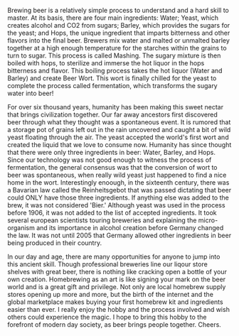 Brewing beer is a relatively simple process to understand and a hard skill to master. At its basis, there are four main ingredients: Water; Yeast, which creates alcohol and CO2 from sugars; Barley, which provides the sugars for the yeast; and Hops, the unique ingredient that imparts bitterness and other flavors into the final beer. Brewers mix water and malted or unmalted barley together at a high enough temperature for the starches within the grains to turn to sugar. This process is called Mashing. The sugary mixture is then boiled with hops, to sterilize and immerse the hot liquor in the hops bitterness and flavor. This boiling process takes the hot liquor (Water and Barley) and create Beer Wort. This wort is finally chilled for the yeast to complete the process called fermentation, which transforms the sugary water into beer!

For over six thousand years, humanity has been making this sweet nectar that brings civilization together. Our far away ancestors first discovered beer through what they thought was a spontaneous event. It is rumored that a storage pot of grains left out in the rain uncovered and caught a bit of wild yeast floating through the air. The yeast accepted the world's first wort and created the liquid that we love to consume now. Humanity has since thought that there were only three ingredients in beer: Water, Barley, and Hops. Since our technology was not good enough to witness the process of fermentation, the general consensus was that the conversion of wort to beer was spontaneous, when really wild yeast just happened to find a nice home in the wort. Interestingly enoough, in the sixteenth century, there was a Bavarian law called the Reinheitsgebot that was passed dictating that beer could ONLY have those three ingredients. If anything else was added to the brew, it was not considered 'Bier.' Although yeast was used in the process before 1906, it was not added to the list of accepted ingredients. It took several european scientists touring breweries and explaining the micro-organism and its importance in alcohol creation before Germany changed the law. It was not until 2005 that Germany allowed other ingredients in beer being produced in their country.

In our day and age, there are many opportunities for anyone to jump into this ancient skill. Though professional breweries line our liqour store shelves with great beer, there is nothing like cracking open a bottle of your own creation. Homebrewing as an art is like signing your mark on the beer world and is a great gift and privilege. Not only are local homebrew supply stores opening up more and more, but the birth of the internet and the global marketplace makes buying your first homebrew kit and ingredients easier than ever. I really enjoy the hobby and the process involved and wish others could experience the magic. I hope to bring this hobby to the forefront of modern day society, as beer brings people together. Cheers.
